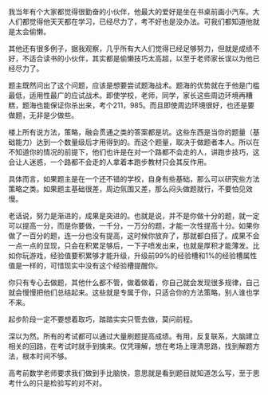 
我当年有个大家都觉得很勤奋的小伙伴，他最大的爱好是坐在书桌前画小汽车。大人们都觉得他天天都在学习，已经尽力了，考不好也是没办法。可我们都知道他就是太会偷懒。

其他还有很多例子，据我观察，几乎所有大人们觉得已经足够努力，但就是成绩不好，不适合读书的小伙伴，其实都是偷懒技巧太高超，以至于老师家长误以为他已经尽力了。

题主既然问出了这个问题，应该是想要尝试题海战术。题海的优势就在于他是门槛最低，适用性最广的应试战术。即使学校，老师，同学，家长这些周边环境再糟糕，题海也能保证你杀出来，考个211，985。而且即使周边环境很好，也还是要做题，无非是少做些。

楼上所有说方法，策略，融会贯通之类的答案都是坑。这些东西是当你的题量（基础能力）达到一个数量级后才用得到的。而这个题量，取决于做题者本人。所以在不知道你的情况的前提下，他们也许是在对一个路都不会走的人，讲跑步技巧，这会让人迷惑，一个路都不会走的人拿着本跑步教材只会其反作用。

具体而言，如果题主是在一个还不错的学校，自身有些基础，那么可以研究些方法策略之类。如果题主基础很差，周边氛围又差，那么闷头做题就行，不要怕见效慢。

老话说，努力是渐进的，成果是突进的。也就是说，并不是你做十分的题，就一定可以提高一分，而是你要做，一千分，一万分的题，才能一次性提高十分。如果你做了一百分的题，连一分也没有提高，这时候你放弃了，那就都白搭了。成果不会一点一点的显现，只会在积累足够后，一下子喷发出来，也就是厚积才能薄发。比如你玩游戏，经验值要积累够才能升级，升级前99%的经验槽和1%的经验槽属性值是一样的，可惜现实中没有这个经验槽提醒你。

你只有专心去做题，其他什么都不管，做着做着，你自己就会发现很多规律，自己就会慢慢把他们总结起来。这些就是专属于你，只适合你的方法策略，别人谁也学不来。

起步阶段一定不要想着取巧，踏踏实实只管去做，莫问前程。


深以为然。所有的考试都可以通过大量刷题提高成绩。有用，反复联系，大脑建立相关的回路，在考试时就手到擒来。仅凭理解，想在考场上理清思路，找到解题方法，根本时间不够。

高考前数学老师要求我们做到手比脑快，意思就是看到题目就知道怎么写，至于思考什么的只是检验写的对不对。

